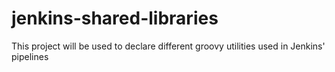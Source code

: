 # jenkins-shared-libraries
This project will be used to declare different groovy utilities used in Jenkins' pipelines